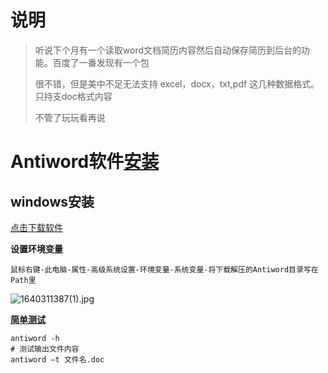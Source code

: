 #  说明

> 听说下个月有一个读取word文档简历内容然后自动保存简历到后台的功能。百度了一番发现有一个包
>
> 很不错，但是美中不足无法支持 excel，docx，txt,pdf 这几种数据格式。只持支doc格式内容
>
> 不管了玩玩看再说

# Antiword软件[安装](http://www.winfield.demon.nl/)

## windows安装

[点击下载软件](http://www.winfield.demon.nl/dos/antiword.zip)

**设置环境变量**

```shell
鼠标右键-此电脑-属性-高级系统设置-环境变量-系统变量-将下载解压的Antiword目录写在Path里
```

![1640311387(1).jpg](https://gitee.com/yaolliuyang/blogImages/raw/master/blogImages/Yzl6NHe7udwmT5M.png)

[**简单测试**](https://blog.csdn.net/qq_29099209/article/details/79904417)

```shell
antiword -h
# 测试输出文件内容
antiword –t 文件名.doc
```

